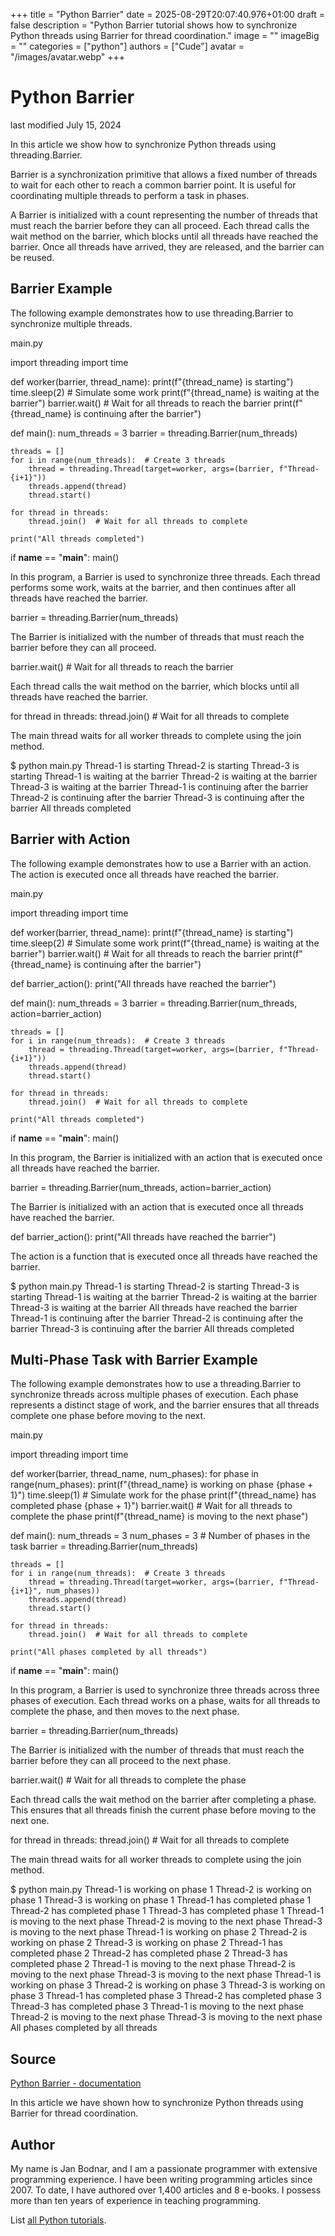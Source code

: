 +++
title = "Python Barrier"
date = 2025-08-29T20:07:40.976+01:00
draft = false
description = "Python Barrier tutorial shows how to synchronize Python threads using Barrier for thread coordination."
image = ""
imageBig = ""
categories = ["python"]
authors = ["Cude"]
avatar = "/images/avatar.webp"
+++

# Python Barrier

last modified July 15, 2024

In this article we show how to synchronize Python threads using threading.Barrier.

Barrier is a synchronization primitive that allows a fixed number of threads to wait for each other to reach a common barrier point. It is useful for coordinating multiple threads to perform a task in phases.

A Barrier is initialized with a count representing the number of threads that must reach the barrier before they can all proceed. Each thread calls the wait method on the barrier, which blocks until all threads have reached the barrier. Once all threads have arrived, they are released, and the barrier can be reused.

## Barrier Example

The following example demonstrates how to use threading.Barrier to synchronize multiple threads.

main.py
  

import threading
import time

def worker(barrier, thread_name):
    print(f"{thread_name} is starting")
    time.sleep(2)  # Simulate some work
    print(f"{thread_name} is waiting at the barrier")
    barrier.wait()  # Wait for all threads to reach the barrier
    print(f"{thread_name} is continuing after the barrier")

def main():
    num_threads = 3
    barrier = threading.Barrier(num_threads)

    threads = []
    for i in range(num_threads):  # Create 3 threads
        thread = threading.Thread(target=worker, args=(barrier, f"Thread-{i+1}"))
        threads.append(thread)
        thread.start()

    for thread in threads:
        thread.join()  # Wait for all threads to complete

    print("All threads completed")

if __name__ == "__main__":
    main()

In this program, a Barrier is used to synchronize three threads. Each thread performs some work, waits at the barrier, and then continues after all threads have reached the barrier.

barrier = threading.Barrier(num_threads)

The Barrier is initialized with the number of threads that must reach the barrier before they can all proceed.

barrier.wait()  # Wait for all threads to reach the barrier

Each thread calls the wait method on the barrier, which blocks until all threads have reached the barrier.

for thread in threads:
    thread.join()  # Wait for all threads to complete

The main thread waits for all worker threads to complete using the join method.

$ python main.py
Thread-1 is starting
Thread-2 is starting
Thread-3 is starting
Thread-1 is waiting at the barrier
Thread-2 is waiting at the barrier
Thread-3 is waiting at the barrier
Thread-1 is continuing after the barrier
Thread-2 is continuing after the barrier
Thread-3 is continuing after the barrier
All threads completed

## Barrier with Action

The following example demonstrates how to use a Barrier with an
action. The action is executed once all threads have reached the barrier.

main.py
  

import threading
import time

def worker(barrier, thread_name):
    print(f"{thread_name} is starting")
    time.sleep(2)  # Simulate some work
    print(f"{thread_name} is waiting at the barrier")
    barrier.wait()  # Wait for all threads to reach the barrier
    print(f"{thread_name} is continuing after the barrier")

def barrier_action():
    print("All threads have reached the barrier")

def main():
    num_threads = 3
    barrier = threading.Barrier(num_threads, action=barrier_action)

    threads = []
    for i in range(num_threads):  # Create 3 threads
        thread = threading.Thread(target=worker, args=(barrier, f"Thread-{i+1}"))
        threads.append(thread)
        thread.start()

    for thread in threads:
        thread.join()  # Wait for all threads to complete

    print("All threads completed")

if __name__ == "__main__":
    main()

In this program, the Barrier is initialized with an action that is
executed once all threads have reached the barrier.

barrier = threading.Barrier(num_threads, action=barrier_action)

The Barrier is initialized with an action that is executed once all
threads have reached the barrier.

def barrier_action():
    print("All threads have reached the barrier")

The action is a function that is executed once all threads have reached the barrier.

$ python main.py
Thread-1 is starting
Thread-2 is starting
Thread-3 is starting
Thread-1 is waiting at the barrier
Thread-2 is waiting at the barrier
Thread-3 is waiting at the barrier
All threads have reached the barrier
Thread-1 is continuing after the barrier
Thread-2 is continuing after the barrier
Thread-3 is continuing after the barrier
All threads completed

## Multi-Phase Task with Barrier Example

The following example demonstrates how to use a threading.Barrier
to synchronize threads across multiple phases of execution. Each phase
represents a distinct stage of work, and the barrier ensures that all threads
complete one phase before moving to the next.

main.py
  

import threading
import time

def worker(barrier, thread_name, num_phases):
    for phase in range(num_phases):
        print(f"{thread_name} is working on phase {phase + 1}")
        time.sleep(1)  # Simulate work for the phase
        print(f"{thread_name} has completed phase {phase + 1}")
        barrier.wait()  # Wait for all threads to complete the phase
        print(f"{thread_name} is moving to the next phase")

def main():
    num_threads = 3
    num_phases = 3  # Number of phases in the task
    barrier = threading.Barrier(num_threads)

    threads = []
    for i in range(num_threads):  # Create 3 threads
        thread = threading.Thread(target=worker, args=(barrier, f"Thread-{i+1}", num_phases))
        threads.append(thread)
        thread.start()

    for thread in threads:
        thread.join()  # Wait for all threads to complete

    print("All phases completed by all threads")

if __name__ == "__main__":
    main()

In this program, a Barrier is used to synchronize three threads
across three phases of execution. Each thread works on a phase, waits for all
threads to complete the phase, and then moves to the next phase.

barrier = threading.Barrier(num_threads)

The Barrier is initialized with the number of threads that must
reach the barrier before they can all proceed to the next phase.

barrier.wait()  # Wait for all threads to complete the phase

Each thread calls the wait method on the barrier after completing a
phase. This ensures that all threads finish the current phase before moving to
the next one.

for thread in threads:
    thread.join()  # Wait for all threads to complete

The main thread waits for all worker threads to complete using the join method.

$ python main.py
Thread-1 is working on phase 1
Thread-2 is working on phase 1
Thread-3 is working on phase 1
Thread-1 has completed phase 1
Thread-2 has completed phase 1
Thread-3 has completed phase 1
Thread-1 is moving to the next phase
Thread-2 is moving to the next phase
Thread-3 is moving to the next phase
Thread-1 is working on phase 2
Thread-2 is working on phase 2
Thread-3 is working on phase 2
Thread-1 has completed phase 2
Thread-2 has completed phase 2
Thread-3 has completed phase 2
Thread-1 is moving to the next phase
Thread-2 is moving to the next phase
Thread-3 is moving to the next phase
Thread-1 is working on phase 3
Thread-2 is working on phase 3
Thread-3 is working on phase 3
Thread-1 has completed phase 3
Thread-2 has completed phase 3
Thread-3 has completed phase 3
Thread-1 is moving to the next phase
Thread-2 is moving to the next phase
Thread-3 is moving to the next phase
All phases completed by all threads

## Source

[Python Barrier - documentation](https://docs.python.org/3/library/threading.html#threading.Barrier)

In this article we have shown how to synchronize Python threads using Barrier for thread coordination.

## Author

My name is Jan Bodnar, and I am a passionate programmer with extensive
programming experience. I have been writing programming articles since 2007.
To date, I have authored over 1,400 articles and 8 e-books. I possess more
than ten years of experience in teaching programming.

List [all Python tutorials](/python/).